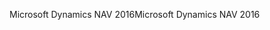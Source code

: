 <span data-ttu-id="77e9e-101">Microsoft Dynamics NAV 2016</span><span class="sxs-lookup"><span data-stu-id="77e9e-101">Microsoft Dynamics NAV 2016</span></span>